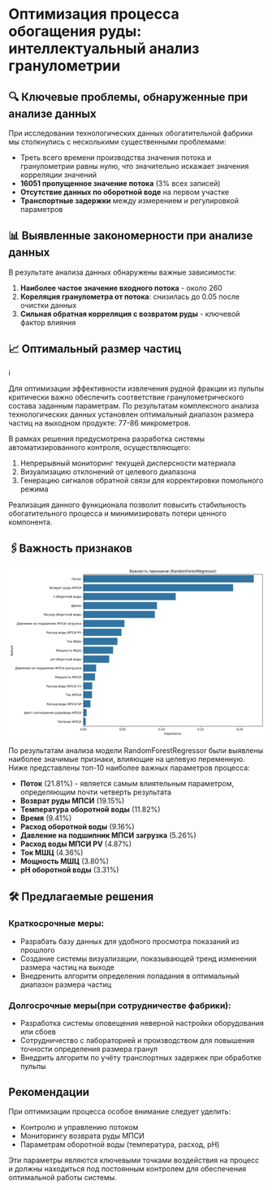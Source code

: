 # Оптимизация процесса обогащения руды: интеллектуальный анализ гранулометрии

## 🔍 Ключевые проблемы, обнаруженные при анализе данных

При исследовании технологических данных обогатительной фабрики мы столкнулись с несколькими существенными проблемами:

- Треть всего времени производства значения потока и гранулометрии равны нулю, что значительно искажает значения корреляции значений
- **16051 пропущенное значение потока** (3% всех записей)
- **Отсутствие данных по оборотной воде** на первом участке
- **Транспортные задержки** между измерением и регулировкой параметров

## 📊 Выявленные закономерности при анализе данных

В результате анализа данных обнаружены важные зависимости:

1. **Наиболее частое значение входного потока** - около 260
2. **Кореляция гранулометра от потока**: снизилась до 0.05 после очистки данных
3. **Сильная обратная корреляция с возвратом руды** - ключевой фактор влияния

## 📈 Оптимальный размер частиц

i

Для оптимизации эффективности извлечения рудной фракции из пульпы критически важно обеспечить соответствие гранулометрического состава заданным параметрам. По результатам комплексного анализа технологических данных установлен оптимальный диапазон размера частиц на выходном продукте: 77-86 микрометров.

В рамках решения предусмотрена разработка системы автоматизированного контроля, осуществляющего:

1. Непрерывный мониторинг текущей дисперсности материала
2. Визуализацию отклонений от целевого диапазона
3. Генерацию сигналов обратной связи для корректировки помольного режима

Реализация данного функционала позволит повысить стабильность обогатительного процесса и минимизировать потери ценного компонента.

## 🖇️Важность признаков

![Важность признаков](docs/randomforest_correlations.png)

По результатам анализа модели RandomForestRegressor были выявлены наиболее значимые признаки, влияющие на целевую переменную. Ниже представлены топ-10 наиболее важных параметров процесса:

* **Поток** (21.81%) - является самым влиятельным параметром, определяющим почти четверть результата
* **Возврат руды МПСИ** (19.15%)
* **Температура оборотной воды** (11.82%)
* **Время** (9.41%)
* **Расход оборотной воды** (9.16%)
* **Давление на подшипник МПСИ загрузка** (5.26%)
* **Расход воды МПСИ PV** (4.87%)
* **Ток МШЦ** (4.36%)
* **Мощность МШЦ** (3.80%)
* **pH оборотной воды** (3.31%)

## 🛠 Предлагаемые решения

### Краткосрочные меры:

- Разрабать базу данных для удобного просмотра показаний из прошлого
- Создание системы визуализации, показывающей тренд изменения размера частиц на выходе
- Внедренить алгоритм определения попадания в оптимальный диапазон размера частиц

### Долгосрочные меры(при сотрудничестве фабрики):

- Разработка системы оповещения неверной настройки оборудования или сбоев
- Сотрудничество с лабораторией и производством для повышения точности определения размера гранул
- Внедрить алгоритм по учёту транспортных задержек при обработке пульпы

## Рекомендации

При оптимизации процесса особое внимание следует уделить:

- Контролю и управлению потоком
- Мониторингу возврата руды МПСИ
- Параметрам оборотной воды (температура, расход, pH)

Эти параметры являются ключевыми точками воздействия на процесс и должны находиться под постоянным контролем для обеспечения оптимальной работы системы.
